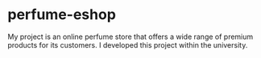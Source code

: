 # perfume-eshop
My project is an online perfume store that offers a wide range of premium products for its customers. I developed this project within the university.
